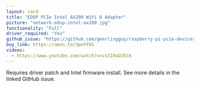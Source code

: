 ```yaml
---
layout: card
title: "EDUP PCIe Intel AX200 WiFi 6 Adapter"
picture: "network-edup-intel-ax200.jpg"
functionality: "Full"
driver_required: "Yes"
github_issue: "https://github.com/geerlingguy/raspberry-pi-pcie-devices/issues/22"
buy_link: https://amzn.to/3pnFF8S
videos:
  - https://www.youtube.com/watch?v=csI19aOJEik
---
```

Requires driver patch and Intel firmware install. See more details in the linked GitHub issue.
